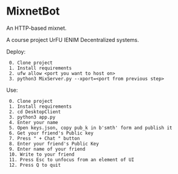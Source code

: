 # MixnetBot

An HTTP-based mixnet.

A course project UrFU IENIM Decentralized systems.


Deploy:

````
 0. Clone project
 1. Install requirements
 2. ufw allow <port you want to host on>
 3. python3 MixServer.py --xport=<port from previous step>
````

Use:

````
 0. Clone project
 1. Install requirements
 2. cd DesktopClient
 3. python3 app.py
 4. Enter your name
 5. Open keys.json, copy pub_k in b'smth' form and publish it
 6. Get your friend's Public key
 7. Press " + Chat " button
 8. Enter your friend's Public Key 
 9. Enter name of your friend
 10. Write to your friend
 11. Press Esc to unfocus from an element of UI
 12. Press Q to quit
 
````
